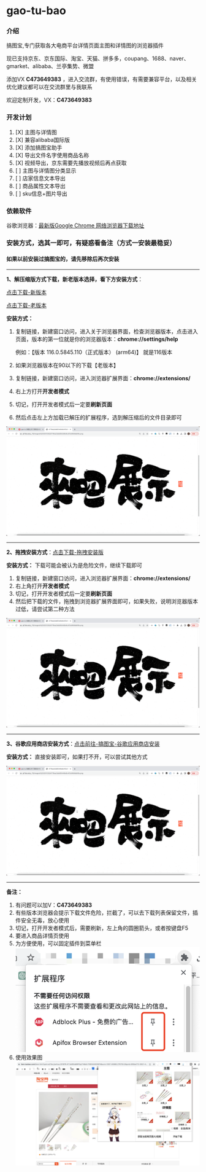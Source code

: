 # gao-tu-bao

### 介绍
搞图宝,专门获取各大电商平台详情页面主图和详情图的浏览器插件

现已支持京东、京东国际、淘宝、天猫、拼多多，coupang、1688、naver、gmarket、alibaba、兰亭集势、微盟

添加VX **C473649383** ，进入交流群，有使用错误，有需要兼容平台，以及相关优化建议都可以在交流群里与我联系

欢迎定制开发，VX：**C473649383**

### 开发计划
1. [X] 主图与详情图
2. [X] 兼容alibaba国际版
3. [X] 添加搞图宝助手
4. [X] 导出文件名字使用商品名称
6. [X] 视频导出，京东需要先播放视频后再点获取
5. [ ] 主图与详情图分类显示
7. [ ] 店家信息文本导出
8. [ ] 商品属性文本导出
9. [ ] sku信息+图片导出


### 依赖软件
谷歌浏览器：[最新版Google Chrome 网络浏览器下载地址](https://www.google.cn/intl/zh-CN/chrome/)

### 安装方式，选其一即可，有疑惑看备注（方式一安装最稳妥）

#### 如果以前安装过搞图宝的，请先移除后再次安装

---

**1、解压缩版方式下载，新老版本选择，看下方安装方式**：

[点击下载-新版本](https://gitee.com/cjmf/gao-tu/releases/download/3.0.2/xin.zip)

[点击下载-老版本](https://gitee.com/cjmf/gao-tu/releases/download/3.0.2/jiu.zip)

**安装方式：**
1. 复制链接，新建窗口访问，进入关于浏览器界面，检查浏览器版本，点击进入页面，版本的第一位就是你的浏览器版本：**chrome://settings/help**

   例如：【版本 116.0.5845.110（正式版本） (arm64)】 就是116版本
2. 如果浏览器版本在90以下的下载【老版本】
3. 复制链接，新建窗口访问，进入浏览器扩展界面：**chrome://extensions/**
4. 右上方打开**开发者模式**
5. 切记，打开开发者模式后一定要**刷新页面**
6. 然后点击左上方加载已解压的扩展程序，选到解压缩后的文件目录即可

![方式一.gif](jiaocheng%2Ffangshiyi.gif)

---

**2、拖拽安装方式**：[点击下载-拖拽安装版](https://gitee.com/cjmf/gao-tu/releases/download/3.0.2/bihikmbakmidndeladidibcflonoeooj_main.crx)

**安装方式：** 下载可能会被认为是危险文件，继续下载即可
1. 复制链接，新建窗口访问，进入浏览器扩展界面：**chrome://extensions/**
2. 右上角打开**开发者模式**
3. 切记，打开开发者模式后一定要**刷新页面**
4. 然后把下载的文件，拖拽到浏览器扩展界面即可，如果失败，说明浏览器版本过低，请尝试第二种方法

![方式二.gif](jiaocheng%2Ffangshier.gif)

---

**3、谷歌应用商店安装方式**：[点击前往-搞图宝-谷歌应用商店安装](https://chrome.google.com/webstore/detail/%E6%90%9E%E5%9B%BE%E5%AE%9D/bihikmbakmidndeladidibcflonoeooj?utm_source=ext_sidebar&hl=zh-CN)

**安装方式：** 直接安装即可，如果打不开，可以尝试其他方式

![方式三.gif](jiaocheng%2Ffangshisan.gif)

---

**备注：** 

1. 有问题可以加V：**C473649383**
2. 有些版本浏览器会提示下载文件危险，拦截了，可以去下载列表保留文件，插件安全无毒，放心使用
3. 切记，打开开发者模式后，需要刷新，左上角的圆圈箭头，或者按键盘F5
4. 要进入商品详情页使用
5. 为方便使用，可以固定插件到菜单栏
   ![WechatIMG236.png](img%2FWechatIMG236.png)
6. 使用效果图
   ![WechatIMG237.png](img%2FWechatIMG237.png)

